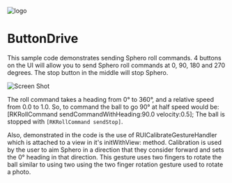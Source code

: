 ![logo](http://update.orbotix.com/developer/sphero-small.png)

# ButtonDrive
This sample code demonstrates sending Sphero roll commands.  4 buttons on the UI will allow you to
send Sphero roll commands at 0, 90, 180 and 270 degrees.  The stop button in the middle will stop
Sphero.

![Screen Shot](https://github.com/orbotix/Sphero-iOS-SDK/raw/master/samples/ButtonDrive/assets/image01.png)

The roll command 
takes a heading from 0° to 360°, and a relative speed from 0.0 to 1.0. So, to command the ball to go 90° at half speed would be:
     [RKRollCommand sendCommandWithHeading:90.0 velocity:0.5];
The ball is stopped with `[RKRollCommand sendStop]`.

Also, demonstrated in the code is the use of RUICalibrateGestureHandler which is attached to a view in it's initWithView: method. Calibration is used by the user to aim Sphero in a direction that they consider forward and sets the 0° heading in that direction. This gesture uses two fingers to rotate the ball similar to using two using the two finger rotation gesture used to rotate a photo.

